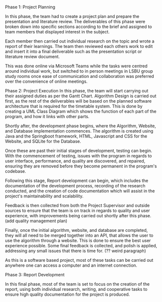 Phase 1: Project Planning

In this phase, the team had to create a project plan and prepare the presentation and literature review. The deliverables of this phase were broken down into specific sections according to the brief and assigned to team members that displayed interest in the subject. 

Each member then carried out individual research on the topic and wrote a report of their learnings. The team then reviewed each others work to edit and insert it into a final deliverable such as the presentation script or literature review document. 

This was done online via Microsoft Teams while the tasks were centred around individual work, but switched to in person meetings in LSBU group study rooms once ease of communication and collaboration was preferred over the convenience of online meetings.

Phase 2: Project Execution
In this phase, the team will start carrying out their assigned duties as per the Gantt Chart.
Algorithm Design is carried out first, as the rest of the deliverables will be based on the planned software architecture that is required for the timetable system. This is done by creating a UML Class Diagram which shows the function of each part of the program, and how it links with other parts. 

Shortly after, the development phase begins, where the Algorithm, Website, and Database implementation commences. The algorithm is created using Java and the Springboot framework, HTML, Javascript and CSS for the Website, and SQLite for the Database.

Once these are past their initial stages of development, testing can begin. With the commencement of testing, issues with the program in regards to user interface, performance, and quality are discovered, and repaired, ensuring they are removed before they become permanent in the program's codebase. 

Following this stage, Report development can begin, which includes the documentation of the development process, recording of the research conducted, and the creation of code documentation which will assist in the project's maintainability and scalability. 

Feedback is then collected from both the Project Supervisor and outside sources to ensure that the team is on track in regards to quality and user experience, with improvements being carried out shortly after this phase. (add quality management plan)

Finally, once the initial algorithm, website, and database are completed, they will all need to be merged together into an API, that allows the user to use the algorithm through a website. This is done to ensure the best user experience possible. Some final feedback is collected, and polish is applied, addressing any small issues that there is time for. (?? weird paragraph)

As this is a software based project, most of these tasks can be carried out anywhere one can access a computer and an internet connection.

Phase 3: Report Development

In this final phase, most of the team is set to focus on the creation of the report, using both individual research, writing, and cooperative tasks to ensure high quality documentation for the project is produced. 



